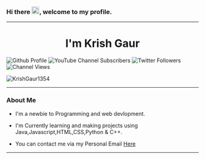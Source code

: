 ### Hi there <img width="20" height="20" src="https://raw.githubusercontent.com/iampavangandhi/iampavangandhi/master/gifs/Hi.gif">, welcome to my profile.

---
<h1 align="center">I'm Krish Gaur</h1>


![Github Profile](https://img.shields.io/github/followers/KrishGaur1354?style=social)
![YouTube Channel Subscribers](https://img.shields.io/youtube/channel/subscribers/UC1x1aok5Ji52Dw6G8_GN59Q?style=social)
![Twitter Followers](https://img.shields.io/twitter/follow/ThatOneKrish?style=social)
![Channel Views](https://img.shields.io/youtube/channel/views/UC1x1aok5Ji52Dw6G8_GN59Q?style=social)


![KrishGaur1354](https://socialify.git.ci/KrishGaur1354/KrishGaur1354/image?font=KoHo&language=1&name=1&owner=1&pattern=Circuit%20Board&theme=Dark)


---
### About Me

- I'm a newbie to Programming and web devlopment.

- I'm Currently learning and making projects using Java,Javascript,HTML,CSS,Python & C++.

- You can contact me via my Personal Email <a href = "mailto = krishgaur13@gmail.com">Here</a>

---
